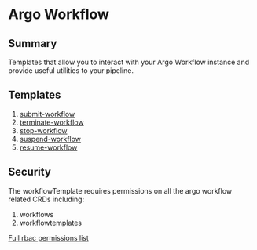 # Argo Workflow

## Summary

Templates that allow you to interact with your Argo Workflow instance and provide useful utilities to your pipeline.

## Templates

1. [submit-workflow](https://github.com/codefresh-io/argo-hub/blob/main/workflows/argo-workflows/versions/0.0.4/docs/submit-workflow.md) 
1. [terminate-workflow](https://github.com/codefresh-io/argo-hub/blob/main/workflows/argo-workflows/versions/0.0.4/docs/terminate-workflow.md)
1. [stop-workflow](https://github.com/codefresh-io/argo-hub/blob/main/workflows/argo-workflows/versions/0.0.4/docs/stop-workflow.md)
1. [suspend-workflow](https://github.com/codefresh-io/argo-hub/blob/main/workflows/argo-workflows/versions/0.0.4/docs/suspend-workflow.md)
1. [resume-workflow](https://github.com/codefresh-io/argo-hub/blob/main/workflows/argo-workflows/versions/0.0.4/docs/resume-workflow.md)

## Security

The workflowTemplate requires permissions on all the argo workflow related CRDs including:

1. workflows
2. workflowtemplates

[Full rbac permissions list](https://github.com/codefresh-io/argo-hub/blob/main/workflows/argo-workflows/versions/0.0.4/rbac.yaml)
